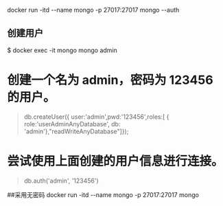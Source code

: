 docker run -itd --name mongo -p 27017:27017 mongo --auth

## 创建用户
$ docker exec -it mongo mongo admin
# 创建一个名为 admin，密码为 123456 的用户。
>  db.createUser({ user:'admin',pwd:'123456',roles:[ { role:'userAdminAnyDatabase', db: 'admin'},"readWriteAnyDatabase"]});
# 尝试使用上面创建的用户信息进行连接。
> db.auth('admin', '123456')



##采用无密码
docker run -itd --name mongo -p 27017:27017 mongo